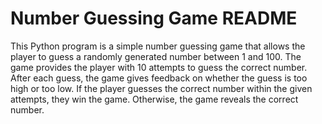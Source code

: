 # Number Guessing Game README

This Python program is a simple number guessing game that allows the player to guess a randomly generated number between 1 and 100. The game provides the player with 10 attempts to guess the correct number. After each guess, the game gives feedback on whether the guess is too high or too low. If the player guesses the correct number within the given attempts, they win the game. Otherwise, the game reveals the correct number.

